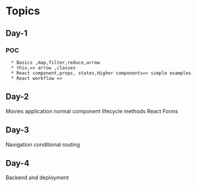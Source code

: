 # Topics
## Day-1
  ### POC 
      * Basics ,map,filter,reduce,arrow 
      * this,=> arrow ,classes 
      * React component,props, states,Higher components=> simple examples
      * React workflow => 
## Day-2
  Movies application
    normal component
    lifecycle methods
    React Forms
## Day-3 
  Navigation
  conditional routing  
## Day-4 
  Backend and deployment 
